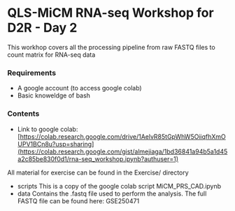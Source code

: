 # QLS-MiCM RNA-seq Workshop for D2R - Day 2


This workhop covers all the processing pipeline from raw FASTQ files to count matrix for RNA-seq data

### Requirements

- A google account (to access google colab)
- Basic knoweldge of bash 

### Contents

- Link to google colab: [https://colab.research.google.com/drive/1AelvR85tGpWhW5OiiqfhXmOUPV1BCn8u?usp=sharing](https://colab.research.google.com/gist/almejiaga/1bd36841a94b5a1d45a2c85be830f0d1/rna-seq_workshop.ipynb?authuser=1)

All material for exercise can be found in the Exercise/ directory

- scripts
This is a copy of the google colab script MiCM_PRS_CAD.ipynb
- data
Contains the .fastq file used to perform the analysis. The full FASTQ file can be found here: GSE250471

